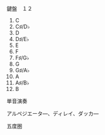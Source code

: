 



鍵盤　１２
1. C
2. C♯/D♭
3. D
4. D♯/E♭
5. E
6. F
7. F♯/G♭
8. G
9. G♯/A♭
10. A
11. A♯/B♭
12. B

単音演奏

アルペジエータ―、ディレイ、ダッカ―

五度圏
